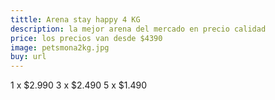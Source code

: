 ```yaml
---
tittle: Arena stay happy 4 KG
description: la mejor arena del mercado en precio calidad
price: los precios van desde $4390
image: petsmona2kg.jpg
buy: url
---
```



1 x $2.990
3 x $2.490
5 x $1.490
